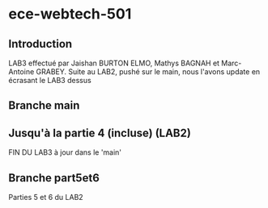 # ece-webtech-501

## Introduction 
LAB3 effectué par Jaishan BURTON ELMO, Mathys BAGNAH et Marc-Antoine GRABEY.
Suite au LAB2, pushé sur le main, nous l'avons update en écrasant le LAB3 dessus

## Branche main
## Jusqu'à la partie 4 (incluse) (LAB2)
FIN DU LAB3 à jour dans le 'main'

## Branche part5et6
Parties 5 et 6 du LAB2
